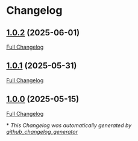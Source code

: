 # Changelog

## [1.0.2](https://github.com/GameFrameX/com.gameframex.unity.gameanalytics.talkingdata.sdk/tree/1.0.2) (2025-06-01)

[Full Changelog](https://github.com/GameFrameX/com.gameframex.unity.gameanalytics.talkingdata.sdk/compare/1.0.1...1.0.2)

## [1.0.1](https://github.com/GameFrameX/com.gameframex.unity.gameanalytics.talkingdata.sdk/tree/1.0.1) (2025-05-31)

[Full Changelog](https://github.com/GameFrameX/com.gameframex.unity.gameanalytics.talkingdata.sdk/compare/1.0.0...1.0.1)

## [1.0.0](https://github.com/GameFrameX/com.gameframex.unity.gameanalytics.talkingdata.sdk/tree/1.0.0) (2025-05-15)

[Full Changelog](https://github.com/GameFrameX/com.gameframex.unity.gameanalytics.talkingdata.sdk/compare/3eff333bd54d1b87702139d8eef435a272a11d08...1.0.0)



\* *This Changelog was automatically generated by [github_changelog_generator](https://github.com/github-changelog-generator/github-changelog-generator)*
